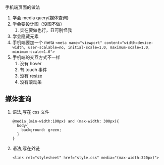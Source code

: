手机端页面的做法

1. 学会 media query(媒体查询)
2. 学会要设计图（没图不做）
   1. 实在要做也行，丑可别怪我
3. 学会隐藏元素
4. 手机端要加一个 meta
   `<meta name="viewport" content="width=device-width, user-scalable=no, initial-scale=1.0, maximum-scale=1.0, minimum-scale=1.0">`
5. 手机端的交互方式不一样
   1. 没有 hover
   2. 有 touch 事件
   3. 没有 resize
   4. 没有滚动条





 

## 媒体查询

1. 语法,写在 css 文件

   ```
   @media (min-width:100px) and (max-width: 300px){
     body{
       background: green;
     }
   }
   ```

2. 语法,写在外链

   `<link rel="stylesheet" href="style.css" media="(max-width:320px)">` 